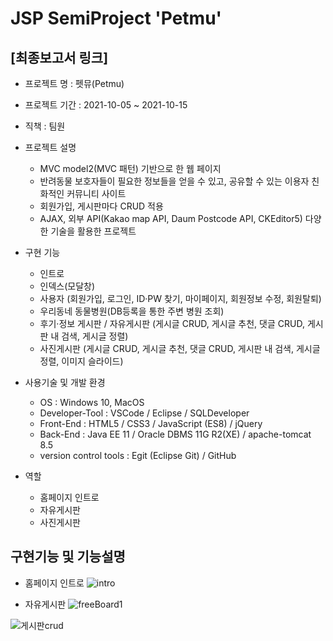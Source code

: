# JSP SemiProject 'Petmu'

## [최종보고서 링크] <!-- 추후 링크 첨부 -->
* 프로젝트 명 : 펫뮤(Petmu)

* 프로젝트 기간 : 2021-10-05 ~ 2021-10-15

* 직책 : 팀원

* 프로젝트 설명

  - MVC model2(MVC 패턴) 기반으로 한 웹 페이지
  - 반려동물 보호자들이 필요한 정보들을 얻을 수 있고, 공유할 수 있는 이용자 친화적인 커뮤니티 사이트
  - 회원가입, 게시판마다 CRUD 적용
  - AJAX, 외부 API(Kakao map API, Daum Postcode API, CKEditor5) 다양한 기술을 활용한 프로젝트
  
* 구현 기능

  - 인트로
  - 인덱스(모달창)
  - 사용자 (회원가입, 로그인, ID·PW 찾기, 마이페이지, 회원정보 수정, 회원탈퇴)
  - 우리동네 동물병원(DB등록을 통한 주변 병원 조회)
  - 후기·정보 게시판 / 자유게시판 (게시글 CRUD, 게시글 추천, 댓글 CRUD, 게시판 내 검색, 게시글 정렬)
  - 사진게시판 (게시글 CRUD, 게시글 추천, 댓글 CRUD, 게시판 내 검색, 게시글 정렬, 이미지 슬라이드)
  
* 사용기술 및 개발 환경

  - OS : Windows 10, MacOS
  - Developer-Tool : 
      VSCode / Eclipse / SQLDeveloper
  - Front-End : 
      HTML5 / CSS3 / JavaScript (ES8) / jQuery
  - Back-End :
      Java EE 11 / Oracle DBMS 11G R2(XE) / apache-tomcat 8.5
  - version control tools : 
      Egit (Eclipse Git) / GitHub

* 역할

  - 홈페이지 인트로
  - 자유게시판
  - 사진게시판

## 구현기능 및 기능설명
* 홈페이지 인트로 
![intro](https://user-images.githubusercontent.com/91815909/137675876-0021a8a3-ebbd-4add-b954-ebc6c4e70c26.gif)

* 자유게시판
![freeBoard1](https://user-images.githubusercontent.com/91815909/137676819-22fe0d97-b5b6-4947-a13f-9cc9dac40f96.png)

![게시판crud](https://user-images.githubusercontent.com/91815909/137678379-728906df-f566-4d4d-a617-d0a110021a77.gif)
